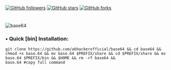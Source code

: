 [![GitHub followers](https://img.shields.io/github/followers/abhackerofficial.svg?style=social)](https://github.com/abhackerofficial)
[![GitHub stars](https://img.shields.io/github/stars/abhackerofficial/base64.svg?style=social)](https://github.com/abhackerofficial)
[![GitHub forks](https://img.shields.io/github/forks/abhackerofficial/base64.svg?style=social)](https://github.com/abhackerofficial)
#

![base64](https://user-images.githubusercontent.com/63346676/84689658-eb701800-af5e-11ea-8cdd-aeb7e9825cca.jpg)
### • Quick [bin] Installation:

```
git clone https://github.com/abhackerofficial/base64 && cd base64 && chmod +x base.64 && mv base.64 $PREFIX/share && cd $PREFIX/share && mv base.64 $PREFIX/bin && $HOME && rm -rf base64 &&
base.64 #copy full command
